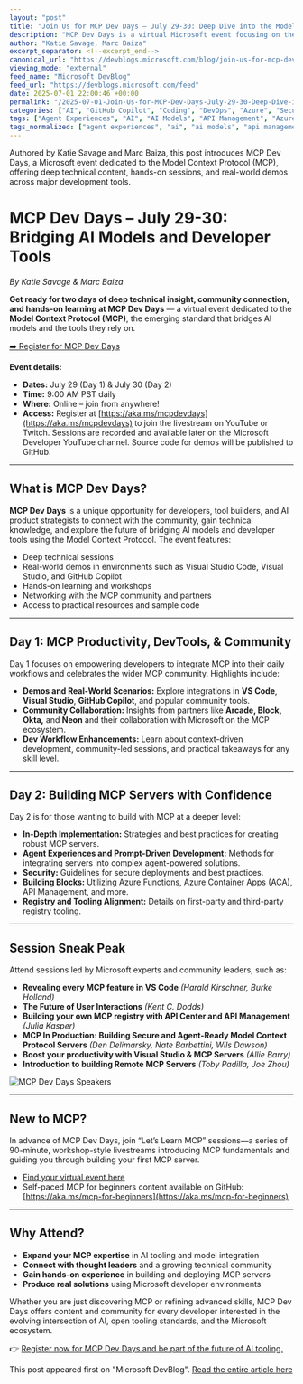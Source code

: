 ```yaml
---
layout: "post"
title: "Join Us for MCP Dev Days – July 29-30: Deep Dive into the Model Context Protocol"
description: "MCP Dev Days is a virtual Microsoft event focusing on the Model Context Protocol (MCP), bridging AI models with developer tools. Held July 29–30, it features technical sessions, demos, hands-on workshops, and insights from experts, including real-world integrations with tools like VS Code and GitHub Copilot."
author: "Katie Savage, Marc Baiza"
excerpt_separator: <!--excerpt_end-->
canonical_url: "https://devblogs.microsoft.com/blog/join-us-for-mcp-dev-days-july-29-30"
viewing_mode: "external"
feed_name: "Microsoft DevBlog"
feed_url: "https://devblogs.microsoft.com/feed"
date: 2025-07-01 22:00:46 +00:00
permalink: "/2025-07-01-Join-Us-for-MCP-Dev-Days-July-29-30-Deep-Dive-into-the-Model-Context-Protocol.html"
categories: ["AI", "GitHub Copilot", "Coding", "DevOps", "Azure", "Security"]
tags: ["Agent Experiences", "AI", "AI Models", "API Management", "Azure", "Coding", "Developer Events", "Developer Tools", "DevOps", "GitHub Copilot", "MCP", "MCP Dev Days", "Microsoft Developer", "Model Context Protocol", "News", "Prompt Driven Development", "Security", "Security Best Practices", "Visual Studio", "Visual Studio Code", "Workshops"]
tags_normalized: ["agent experiences", "ai", "ai models", "api management", "azure", "coding", "developer events", "developer tools", "devops", "github copilot", "mcp", "mcp dev days", "microsoft developer", "model context protocol", "news", "prompt driven development", "security", "security best practices", "visual studio", "visual studio code", "workshops"]
---
```


Authored by Katie Savage and Marc Baiza, this post introduces MCP Dev Days, a Microsoft event dedicated to the Model Context Protocol (MCP), offering deep technical content, hands-on sessions, and real-world demos across major development tools.<!--excerpt_end-->

# MCP Dev Days – July 29-30: Bridging AI Models and Developer Tools

*By Katie Savage & Marc Baiza*

**Get ready for two days of deep technical insight, community connection, and hands-on learning at MCP Dev Days** — a virtual event dedicated to the **Model Context Protocol (MCP)**, the emerging standard that bridges AI models and the tools they rely on.

[➡️ Register for MCP Dev Days](https://aka.ms/mcpdevdays)

**Event details:**

- **Dates:** July 29 (Day 1) & July 30 (Day 2)
- **Time:** 9:00 AM PST daily
- **Where:** Online – join from anywhere!
- **Access:** Register at [https://aka.ms/mcpdevdays](https://aka.ms/mcpdevdays) to join the livestream on YouTube or Twitch. Sessions are recorded and available later on the Microsoft Developer YouTube channel. Source code for demos will be published to GitHub.

---

## What is MCP Dev Days?

**MCP Dev Days** is a unique opportunity for developers, tool builders, and AI product strategists to connect with the community, gain technical knowledge, and explore the future of bridging AI models and developer tools using the Model Context Protocol. The event features:

- Deep technical sessions
- Real-world demos in environments such as Visual Studio Code, Visual Studio, and GitHub Copilot
- Hands-on learning and workshops
- Networking with the MCP community and partners
- Access to practical resources and sample code

---

## Day 1: MCP Productivity, DevTools, & Community

Day 1 focuses on empowering developers to integrate MCP into their daily workflows and celebrates the wider MCP community. Highlights include:

- **Demos and Real-World Scenarios:** Explore integrations in **VS Code**, **Visual Studio**, **GitHub Copilot**, and popular community tools.
- **Community Collaboration:** Insights from partners like **Arcade, Block, Okta,** and **Neon** and their collaboration with Microsoft on the MCP ecosystem.
- **Dev Workflow Enhancements:** Learn about context-driven development, community-led sessions, and practical takeaways for any skill level.

---

## Day 2: Building MCP Servers with Confidence

Day 2 is for those wanting to build with MCP at a deeper level:

- **In-Depth Implementation:** Strategies and best practices for creating robust MCP servers.
- **Agent Experiences and Prompt-Driven Development:** Methods for integrating servers into complex agent-powered solutions.
- **Security:** Guidelines for secure deployments and best practices.
- **Building Blocks:** Utilizing Azure Functions, Azure Container Apps (ACA), API Management, and more.
- **Registry and Tooling Alignment:** Details on first-party and third-party registry tooling.

---

## Session Sneak Peak

Attend sessions led by Microsoft experts and community leaders, such as:

- **Revealing every MCP feature in VS Code** *(Harald Kirschner, Burke Holland)*
- **The Future of User Interactions** *(Kent C. Dodds)*
- **Building your own MCP registry with API Center and API Management** *(Julia Kasper)*
- **MCP In Production: Building Secure and Agent-Ready Model Context Protocol Servers** *(Den Delimarsky, Nate Barbettini, Wils Dawson)*
- **Boost your productivity with Visual Studio & MCP Servers** *(Allie Barry)*
- **Introduction to building Remote MCP Servers** *(Toby Padilla, Joe Zhou)*

![MCP Dev Days Speakers](https://devblogs.microsoft.com/wp-content/uploads/2025/07/mcp-dev-days-speakers-scaled.jpg)

---

## New to MCP?

In advance of MCP Dev Days, join “Let’s Learn MCP” sessions—a series of 90-minute, workshop-style livestreams introducing MCP fundamentals and guiding you through building your first MCP server.

- [Find your virtual event here](https://aka.ms/letslearnmcp)
- Self-paced MCP for beginners content available on GitHub: [https://aka.ms/mcp-for-beginners](https://aka.ms/mcp-for-beginners)

---

## Why Attend?

- **Expand your MCP expertise** in AI tooling and model integration
- **Connect with thought leaders** and a growing technical community
- **Gain hands-on experience** in building and deploying MCP servers
- **Produce real solutions** using Microsoft developer environments

Whether you are just discovering MCP or refining advanced skills, MCP Dev Days offers content and community for every developer interested in the evolving intersection of AI, open tooling standards, and the Microsoft ecosystem.

👉 [Register now for MCP Dev Days and be part of the future of AI tooling.](https://aka.ms/mcpdevdays)

This post appeared first on "Microsoft DevBlog". [Read the entire article here](https://devblogs.microsoft.com/blog/join-us-for-mcp-dev-days-july-29-30)
